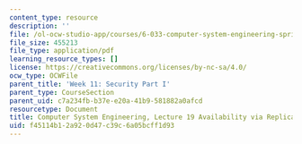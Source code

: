 ```yaml
---
content_type: resource
description: ''
file: /ol-ocw-studio-app/courses/6-033-computer-system-engineering-spring-2018/f45114b12a920d47c39c6a05bcff1d93_MIT6_033S18lec19.pdf
file_size: 455213
file_type: application/pdf
learning_resource_types: []
license: https://creativecommons.org/licenses/by-nc-sa/4.0/
ocw_type: OCWFile
parent_title: 'Week 11: Security Part I'
parent_type: CourseSection
parent_uid: c7a234fb-b37e-e20a-41b9-581882a0afcd
resourcetype: Document
title: Computer System Engineering, Lecture 19 Availability via Replication
uid: f45114b1-2a92-0d47-c39c-6a05bcff1d93
---
```

